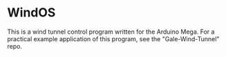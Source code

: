 # WindOS
This is a wind tunnel control program written for the Arduino Mega. For a practical example application of this program, see the "Gale-Wind-Tunnel" repo. 
